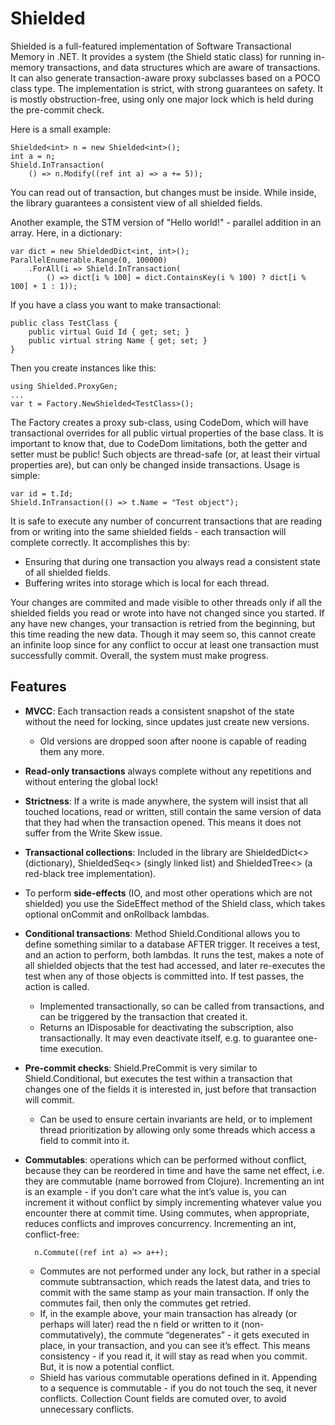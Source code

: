 Shielded
========

Shielded is a full-featured implementation of Software Transactional Memory
in .NET. It provides a system (the Shield static class) for running in-memory
transactions, and data structures which are aware of transactions. It can also
generate transaction-aware proxy subclasses based on a POCO class type. The
implementation is strict, with strong guarantees on safety. It is mostly
obstruction-free, using only one major lock which is held during the pre-commit
check.

Here is a small example:

    Shielded<int> n = new Shielded<int>();
    int a = n;
    Shield.InTransaction(
        () => n.Modify((ref int a) => a += 5));

You can read out of transaction, but changes must be inside. While inside,
the library guarantees a consistent view of all shielded fields.

Another example, the STM version of "Hello world!" - parallel addition in an
array. Here, in a dictionary:

    var dict = new ShieldedDict<int, int>();
    ParallelEnumerable.Range(0, 100000)
        .ForAll(i => Shield.InTransaction(
            () => dict[i % 100] = dict.ContainsKey(i % 100) ? dict[i % 100] + 1 : 1));

If you have a class you want to make transactional:

    public class TestClass {
        public virtual Guid Id { get; set; }
        public virtual string Name { get; set; }
    }

Then you create instances like this:

    using Shielded.ProxyGen;
    ...
    var t = Factory.NewShielded<TestClass>();

The Factory creates a proxy sub-class, using CodeDom, which will have transactional
overrides for all public virtual properties of the base class. It is important to
know that, due to CodeDom limitations, both the getter and setter must be public!
Such objects are thread-safe (or, at least their virtual properties are), but can
only be changed inside transactions. Usage is simple:

    var id = t.Id;
    Shield.InTransaction(() => t.Name = "Test object");

It is safe to execute any number of concurrent transactions that are reading from
or writing into the same shielded fields - each transaction will complete correctly.
It accomplishes this by:
* Ensuring that during one transaction you always read a consistent state of
all shielded fields.
* Buffering writes into storage which is local for each thread.

Your changes are commited and made visible to other threads only if all
the shielded fields you read or wrote into have not changed since you
started. If any have new changes, your transaction is retried from the
beginning, but this time reading the new data. Though it may seem so,
this cannot create an infinite loop since for any conflict to occur at
least one transaction must successfully commit. Overall, the system must
make progress.

Features
--------

* **MVCC**: Each transaction reads a consistent snapshot of the state without
the need for locking, since updates just create new versions.
    * Old versions are dropped soon after noone is capable of reading them
    any more.
* **Read-only transactions** always complete without any repetitions and
without entering the global lock!
* **Strictness**: If a write is made anywhere, the system will insist that
all touched locations, read or written, still contain the same version
of data that they had when the transaction opened. This means it does not
suffer from the Write Skew issue.
* **Transactional collections**: Included in the library are ShieldedDict<>
(dictionary), ShieldedSeq<> (singly linked list) and ShieldedTree<> (a
red-black tree implementation).
* To perform **side-effects** (IO, and most other operations which are not
shielded) you use the SideEffect method of the Shield class, which takes
optional onCommit and onRollback lambdas.
* **Conditional transactions**: Method Shield.Conditional allows you
to define something similar to a database AFTER trigger. It receives a test, and
an action to perform, both lambdas. It runs the test, makes a note of
all shielded objects that the test had accessed, and later re-executes
the test when any of those objects is committed into. If test passes, the
action is called.
    * Implemented transactionally, so can be called from transactions, and
    can be triggered by the transaction that created it.
    * Returns an IDisposable for deactivating the subscription, also
    transactionally. It may even deactivate itself, e.g. to guarantee one-time execution.
* **Pre-commit checks**: Shield.PreCommit is very similar to Shield.Conditional,
but executes the test within a transaction that changes one of the fields it is
interested in, just before that transaction will commit.
    * Can be used to ensure certain invariants are held, or to implement
    thread prioritization by allowing only some threads which access a field
    to commit into it.
* **Commutables**: operations which can be performed without conflict, because
they can be reordered in time and have the same net effect, i.e. they are
commutable (name borrowed from Clojure). Incrementing an int is an
example - if you don’t care what the int’s value is, you can increment it
without conflict by simply incrementing whatever value you encounter there
at commit time. Using commutes, when appropriate, reduces conflicts and
improves concurrency. Incrementing an int, conflict-free:

        n.Commute((ref int a) => a++);

    * Commutes are not performed under any lock, but rather in a special
    commute subtransaction, which reads the latest data, and tries to
    commit with the same stamp as your main transaction. If only the commutes
    fail, then only the commutes get retried.
    * If, in the example above, your main transaction has already (or perhaps
    will later) read the n field or written to it (non-commutatively), the
    commute “degenerates” - it gets executed in place, in your transaction,
    and you can see it’s effect. This means consistency - if you read it, it
    will stay as read when you commit. But, it is now a potential conflict.
    * Shield has various commutable operations defined in it. Appending to a
    sequence is commutable - if you do not touch the seq, it never conflicts.
    Collection Count fields are comuted over, to avoid unnecessary conflicts.

